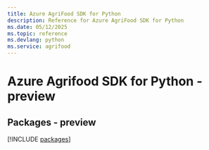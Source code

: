 ```yaml
---
title: Azure AgriFood SDK for Python
description: Reference for Azure AgriFood SDK for Python
ms.date: 05/12/2025
ms.topic: reference
ms.devlang: python
ms.service: agrifood
---
```

# Azure Agrifood SDK for Python - preview
## Packages - preview
[!INCLUDE [packages](agrifood-index.md)]